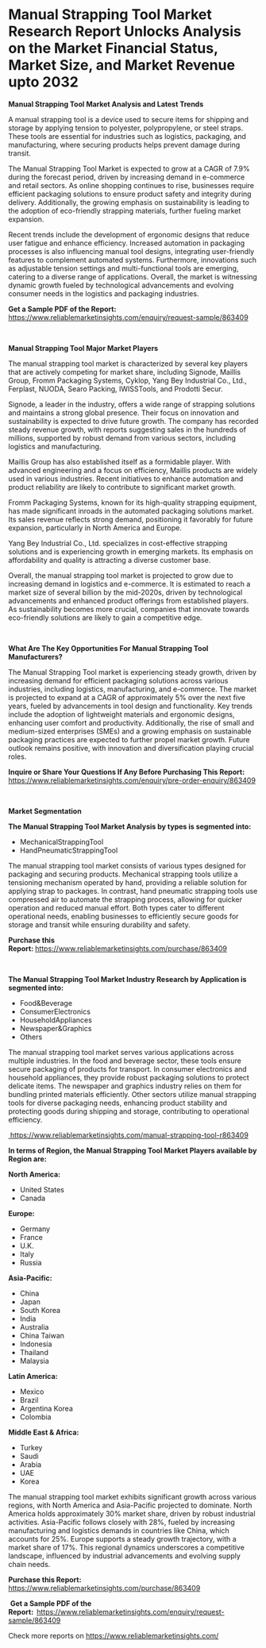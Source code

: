 <p><h1>Manual Strapping Tool Market Research Report Unlocks Analysis on the Market Financial Status, Market Size, and Market Revenue upto 2032</h1></p><p><strong>Manual Strapping Tool Market Analysis and Latest Trends</strong></p>
<p><p>A manual strapping tool is a device used to secure items for shipping and storage by applying tension to polyester, polypropylene, or steel straps. These tools are essential for industries such as logistics, packaging, and manufacturing, where securing products helps prevent damage during transit. </p><p>The Manual Strapping Tool Market is expected to grow at a CAGR of 7.9% during the forecast period, driven by increasing demand in e-commerce and retail sectors. As online shopping continues to rise, businesses require efficient packaging solutions to ensure product safety and integrity during delivery. Additionally, the growing emphasis on sustainability is leading to the adoption of eco-friendly strapping materials, further fueling market expansion. </p><p>Recent trends include the development of ergonomic designs that reduce user fatigue and enhance efficiency. Increased automation in packaging processes is also influencing manual tool designs, integrating user-friendly features to complement automated systems. Furthermore, innovations such as adjustable tension settings and multi-functional tools are emerging, catering to a diverse range of applications. Overall, the market is witnessing dynamic growth fueled by technological advancements and evolving consumer needs in the logistics and packaging industries.</p></p>
<p><strong>Get a Sample PDF of the Report:&nbsp;</strong> <a href="https://www.reliablemarketinsights.com/enquiry/request-sample/863409?utm_campaign=2538&utm_medium=2&utm_source=Github&utm_content=ia&utm_term=08042025&utm_id=manual-strapping-tool">https://www.reliablemarketinsights.com/enquiry/request-sample/863409</a></p>
<p>&nbsp;</p>
<p><strong>Manual Strapping Tool Major Market Players</strong></p>
<p><p>The manual strapping tool market is characterized by several key players that are actively competing for market share, including Signode, Maillis Group, Fromm Packaging Systems, Cyklop, Yang Bey Industrial Co., Ltd., Ferplast, NUODA, Searo Packing, IWISSTools, and Prodotti Secur. </p><p>Signode, a leader in the industry, offers a wide range of strapping solutions and maintains a strong global presence. Their focus on innovation and sustainability is expected to drive future growth. The company has recorded steady revenue growth, with reports suggesting sales in the hundreds of millions, supported by robust demand from various sectors, including logistics and manufacturing.</p><p>Maillis Group has also established itself as a formidable player. With advanced engineering and a focus on efficiency, Maillis products are widely used in various industries. Recent initiatives to enhance automation and product reliability are likely to contribute to significant market growth. </p><p>Fromm Packaging Systems, known for its high-quality strapping equipment, has made significant inroads in the automated packaging solutions market. Its sales revenue reflects strong demand, positioning it favorably for future expansion, particularly in North America and Europe.</p><p>Yang Bey Industrial Co., Ltd. specializes in cost-effective strapping solutions and is experiencing growth in emerging markets. Its emphasis on affordability and quality is attracting a diverse customer base.</p><p>Overall, the manual strapping tool market is projected to grow due to increasing demand in logistics and e-commerce. It is estimated to reach a market size of several billion by the mid-2020s, driven by technological advancements and enhanced product offerings from established players. As sustainability becomes more crucial, companies that innovate towards eco-friendly solutions are likely to gain a competitive edge.</p></p>
<p>&nbsp;</p>
<p><strong>What Are The Key Opportunities For Manual Strapping Tool Manufacturers?</strong></p>
<p><p>The Manual Strapping Tool market is experiencing steady growth, driven by increasing demand for efficient packaging solutions across various industries, including logistics, manufacturing, and e-commerce. The market is projected to expand at a CAGR of approximately 5% over the next five years, fueled by advancements in tool design and functionality. Key trends include the adoption of lightweight materials and ergonomic designs, enhancing user comfort and productivity. Additionally, the rise of small and medium-sized enterprises (SMEs) and a growing emphasis on sustainable packaging practices are expected to further propel market growth. Future outlook remains positive, with innovation and diversification playing crucial roles.</p></p>
<p><strong>Inquire or Share Your Questions If Any Before Purchasing This Report:</strong> <a href="https://www.reliablemarketinsights.com/enquiry/pre-order-enquiry/863409?utm_campaign=2538&utm_medium=2&utm_source=Github&utm_content=ia&utm_term=08042025&utm_id=manual-strapping-tool">https://www.reliablemarketinsights.com/enquiry/pre-order-enquiry/863409</a></p>
<p>&nbsp;</p>
<p><strong>Market Segmentation</strong></p>
<p><strong>The Manual Strapping Tool Market Analysis by types is segmented into:</strong></p>
<p><ul><li>MechanicalStrappingTool</li><li>HandPneumaticStrappingTool</li></ul></p>
<p><p>The manual strapping tool market consists of various types designed for packaging and securing products. Mechanical strapping tools utilize a tensioning mechanism operated by hand, providing a reliable solution for applying strap to packages. In contrast, hand pneumatic strapping tools use compressed air to automate the strapping process, allowing for quicker operation and reduced manual effort. Both types cater to different operational needs, enabling businesses to efficiently secure goods for storage and transit while ensuring durability and safety.</p></p>
<p><strong>Purchase this Report:&nbsp;</strong><a href="https://www.reliablemarketinsights.com/purchase/863409?utm_campaign=2538&utm_medium=2&utm_source=Github&utm_content=ia&utm_term=08042025&utm_id=manual-strapping-tool">https://www.reliablemarketinsights.com/purchase/863409</a></p>
<p>&nbsp;</p>
<p><strong>The Manual Strapping Tool Market Industry Research by Application is segmented into:</strong></p>
<p><ul><li>Food&Beverage</li><li>ConsumerElectronics</li><li>HouseholdAppliances</li><li>Newspaper&Graphics</li><li>Others</li></ul></p>
<p><p>The manual strapping tool market serves various applications across multiple industries. In the food and beverage sector, these tools ensure secure packaging of products for transport. In consumer electronics and household appliances, they provide robust packaging solutions to protect delicate items. The newspaper and graphics industry relies on them for bundling printed materials efficiently. Other sectors utilize manual strapping tools for diverse packaging needs, enhancing product stability and protecting goods during shipping and storage, contributing to operational efficiency.</p></p>
<p><a href="https://www.reliablemarketinsights.com/manual-strapping-tool-r863409?utm_campaign=2538&utm_medium=2&utm_source=Github&utm_content=ia&utm_term=08042025&utm_id=manual-strapping-tool">&nbsp;https://www.reliablemarketinsights.com/manual-strapping-tool-r863409</a></p>
<p><strong>In terms of Region, the Manual Strapping Tool Market Players available by Region are:</strong></p>
<p>
    <p> <strong> North America: </strong>
        <ul>
            <li>United States</li>
            <li>Canada</li>
        </ul>
        </p> 
    <p> <strong> Europe: </strong>
        <ul>
            <li>Germany</li>
            <li>France</li>
            <li>U.K.</li>
            <li>Italy</li>
            <li>Russia</li>
        </ul>
        </p> 
    <p> <strong> Asia-Pacific: </strong>
        <ul>
            <li>China</li>
            <li>Japan</li>
            <li>South Korea</li>
            <li>India</li>
            <li>Australia</li>
            <li>China Taiwan</li>
            <li>Indonesia</li>
            <li>Thailand</li>
            <li>Malaysia</li>
        </ul>
        </p> 
    <p> <strong> Latin America: </strong>
        <ul>
            <li>Mexico</li>
            <li>Brazil</li>
            <li>Argentina Korea</li>
            <li>Colombia</li>
        </ul>
        </p> 
    <p> <strong> Middle East & Africa: </strong>
        <ul>
            <li>Turkey</li>
            <li>Saudi</li>
            <li>Arabia</li>
            <li>UAE</li>
            <li>Korea</li>
        </ul>
    </p>
    </p>
<p><p>The manual strapping tool market exhibits significant growth across various regions, with North America and Asia-Pacific projected to dominate. North America holds approximately 30% market share, driven by robust industrial activities. Asia-Pacific follows closely with 28%, fueled by increasing manufacturing and logistics demands in countries like China, which accounts for 25%. Europe supports a steady growth trajectory, with a market share of 17%. This regional dynamics underscores a competitive landscape, influenced by industrial advancements and evolving supply chain needs.</p></p>
<p><strong>Purchase this Report: </strong><a href="https://www.reliablemarketinsights.com/purchase/863409?utm_campaign=2538&utm_medium=2&utm_source=Github&utm_content=ia&utm_term=08042025&utm_id=manual-strapping-tool">https://www.reliablemarketinsights.com/purchase/863409</a></p>
<p>&nbsp;<strong>Get a Sample PDF of the Report:&nbsp;&nbsp;</strong><a href="https://www.reliablemarketinsights.com/enquiry/request-sample/863409?utm_campaign=2538&utm_medium=2&utm_source=Github&utm_content=ia&utm_term=08042025&utm_id=manual-strapping-tool">https://www.reliablemarketinsights.com/enquiry/request-sample/863409</a></p>
<p><strong></strong></p>
<p>Check more reports on <a href="https://www.reliablemarketinsights.com/?utm_campaign=2538&utm_medium=2&utm_source=Github&utm_content=ia&utm_term=08042025&utm_id=manual-strapping-tool">https://www.reliablemarketinsights.com/</a></p>